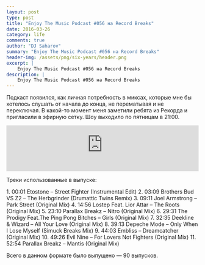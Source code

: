 ```yaml
---
layout: post
type: post
title: "Enjoy The Music Podcast #056 на Record Breaks"
date: 2016-03-26
category: life
comments: true
author: "DJ Saharov"
summary: "Enjoy The Music Podcast #056 на Record Breaks"
header-img: /assets/png/six-years/header.png
excerpt: |
    Enjoy The Music Podcast #056 на Record Breaks
description: |
    Enjoy The Music Podcast #056 на Record Breaks
---
```


<p>
<span class="firstcharacter">П</span>одкаст появился, как личная потребность в миксах, которые мне бы хотелось слушать от начала до конца, не перематывая и не переключая. В какой-то момент меня заметили ребята из Рекорда и пригласили в эфирную сетку. Шоу выходило по пятницам в 21:00.
</p>

<iframe width="100%" height="120" src="https://player-widget.mixcloud.com/widget/iframe/?hide_cover=1&feed=%2Fdjsaharovofficial%2Fenjoy-the-music-podcast-056%2F" frameborder="0" allow="encrypted-media; fullscreen; autoplay; idle-detection; speaker-selection; web-share;" ></iframe>

<p>Треки использованные в выпуске:</p>
1. 00:01 Etostone – Street Fighter (Instrumental Edit)
2. 03:09 Brothers Bud VS Z2 – The Herbgrinder (Drumattic Twins Remix)
3. 09:11 Joel Armstrong – Park Street (Original Mix)
4. 14:56 Lostep Feat. Lior Attar – The Roots (Original Mix)
5. 23:10 Parallax Breakz – Nitro (Original Mix)
6. 29:31 The Prodigy Feat.The Ping Pong Bitches – Girls (Original Mix)
7. 32:35 Deekline & Wizard – All Your Love (Original Mix)
8. 39:13 Depeche Mode – Only When I Lose Myself (Simuck Breaks Mix)
9. 44:03 Embliss – Dreamcatcher (Original Mix)
10. 49:26 Evil Nine – For Lovers Not Fighters (Original Mix)
11. 52:54 Parallax Breakz – Mantis (Original Mix)

<p>Всего в данном формате было выпущено &mdash; 90 выпусков.</p>
